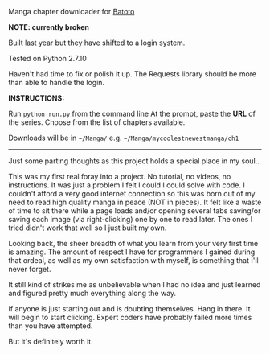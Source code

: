 Manga chapter downloader for [Batoto](https://bato.to/)

**NOTE: currently broken**

Built last year but they have shifted to a login system.

Tested on Python 2.7.10

Haven't had time to fix or polish it up. The Requests library should be more than able to
handle the login.

**INSTRUCTIONS:**

Run `python run.py` from the command line
At the prompt, paste the **URL** of the series.
Choose from the list of chapters available.

Downloads will be in `~/Manga/`
e.g. `~/Manga/mycoolestnewestmanga/ch1`

---

Just some parting thoughts as this project holds a special place in my soul..

This was my first real foray into a project. No tutorial, no videos, no instructions. 
It was just a problem I felt I could I could solve with code.
I couldn't afford a very good internet connection so this was born out of my need to read high quality manga in peace (NOT in pieces). 
It felt like a waste of time to sit there while a page loads and/or opening several tabs saving/or saving each image (via right-clicking) one by one to read later.
The ones I tried didn't work that well so I just built my own.

Looking back, the sheer breadth of what you learn from your very first time is amazing.
The amount of respect I have for programmers I gained during that ordeal, as well as my own satisfaction with myself, is something that I'll never forget.

It still kind of strikes me as unbelievable when I had no idea and just learned and figured pretty much everything along the way.

If anyone is just starting out and is doubting themselves. Hang in there. It will begin to start clicking. Expert coders have probably failed more times than you have attempted.

But it's definitely worth it.

